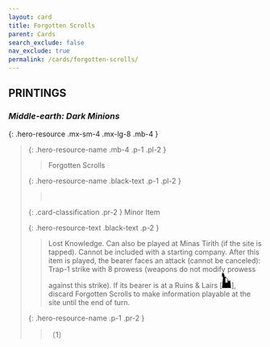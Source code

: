 ```yaml
---
layout: card
title: Forgotten Scrolls
parent: Cards
search_exclude: false
nav_exclude: true
permalink: /cards/forgotten-scrolls/
---
```


## PRINTINGS


### _Middle-earth: Dark Minions_

{: .hero-resource .mx-sm-4 .mx-lg-8 .mb-4 }
> {: .hero-resource-name .mb-4 .p-1 .pl-2 }
> > <div class="card-mp"></div>
> > <div class="card-name">Forgotten Scrolls</div>
>
> {: .hero-resource-name .black-text .p-1 .pl-2 }
> > &nbsp;
>
> {: .card-classification .pr-2 }
> Minor Item
>
> {: .hero-resource-text .black-text .p-2 }
> > Lost Knowledge. Can also be played at Minas Tirith (if the site is tapped). Cannot be included with a starting company. After this item is played, the bearer faces an attack (cannot be canceled): Trap-1 strike with 8 prowess (weapons do not modify prowess against this strike). If its bearer is at a Ruins & Lairs \[![](/assets/images/ruinlair.svg)], discard Forgotten Scrolls to make information playable at the site until the end of turn.  
> 
> {: .hero-resource-name .p-1 .pr-2 }
> > <div class="card-shield"></div>
> > <div class="card-corruption">〔1〕</div>
